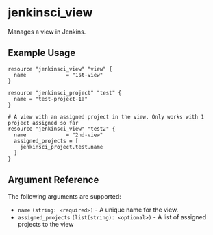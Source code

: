 # jenkinsci_view

Manages a view in Jenkins.

## Example Usage

```hcl
resource "jenkinsci_view" "view" {
  name             = "1st-view"
}

resource "jenkinsci_project" "test" {
  name = "test-project-1a"
}

# A view with an assigned project in the view. Only works with 1 project assigned so far
resource "jenkinsci_view" "test2" {
  name             = "2nd-view"
  assigned_projects = [
    jenkinsci_project.test.name
  ]
}

```

## Argument Reference

The following arguments are supported:

- `name` `(string: <required>)` - A unique name for the view.
- `assigned_projects` `(list(string): <optional>)` - A list of assigned projects to the view
